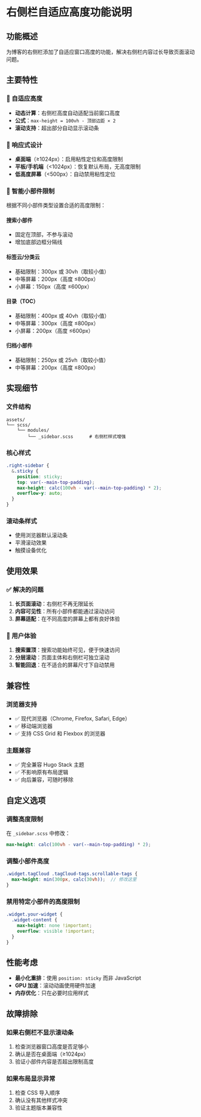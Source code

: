 # 右侧栏自适应高度功能说明

## 功能概述

为博客的右侧栏添加了自适应窗口高度的功能，解决右侧栏内容过长导致页面滚动问题。

## 主要特性

### 🔧 自适应高度
- **动态计算**：右侧栏高度自动适配当前窗口高度
- **公式**：`max-height = 100vh - 顶部边距 × 2`
- **滚动支持**：超出部分自动显示滚动条

### 📱 响应式设计
- **桌面端**（≥1024px）：启用粘性定位和高度限制
- **平板/手机端**（<1024px）：恢复默认布局，无高度限制
- **低高度屏幕**（<500px）：自动禁用粘性定位

### 🎯 智能小部件限制
根据不同小部件类型设置合适的高度限制：

#### 搜索小部件
- 固定在顶部，不参与滚动
- 增加底部边框分隔线

#### 标签云/分类云
- 基础限制：300px 或 30vh（取较小值）
- 中等屏幕：200px（高度 ≤800px）
- 小屏幕：150px（高度 ≤600px）

#### 目录（TOC）
- 基础限制：400px 或 40vh（取较小值）
- 中等屏幕：300px（高度 ≤800px）
- 小屏幕：200px（高度 ≤600px）

#### 归档小部件
- 基础限制：250px 或 25vh（取较小值）
- 中等屏幕：200px（高度 ≤800px）

## 实现细节

### 文件结构
```
assets/
└── scss/
    └── modules/
        └── _sidebar.scss      # 右侧栏样式增强
```

### 核心样式
```scss
.right-sidebar {
  &.sticky {
    position: sticky;
    top: var(--main-top-padding);
    max-height: calc(100vh - var(--main-top-padding) * 2);
    overflow-y: auto;
  }
}
```

### 滚动条样式
- 使用浏览器默认滚动条
- 平滑滚动效果
- 触摸设备优化

## 使用效果

### ✅ 解决的问题
1. **长页面滚动**：右侧栏不再无限延长
2. **内容可见性**：所有小部件都能通过滚动访问
3. **屏幕适配**：在不同高度的屏幕上都有良好体验

### 🎨 用户体验
1. **搜索置顶**：搜索功能始终可见，便于快速访问
2. **分层滚动**：页面主体和右侧栏可独立滚动
3. **智能回退**：在不适合的屏幕尺寸下自动禁用

## 兼容性

### 浏览器支持
- ✅ 现代浏览器（Chrome, Firefox, Safari, Edge）
- ✅ 移动端浏览器
- ✅ 支持 CSS Grid 和 Flexbox 的浏览器

### 主题兼容
- ✅ 完全兼容 Hugo Stack 主题
- ✅ 不影响原有布局逻辑
- ✅ 向后兼容，可随时移除

## 自定义选项

### 调整高度限制
在 `_sidebar.scss` 中修改：
```scss
max-height: calc(100vh - var(--main-top-padding) * 2);
```

### 调整小部件高度
```scss
.widget.tagCloud .tagCloud-tags.scrollable-tags {
  max-height: min(300px, calc(30vh));  // 修改这里
}
```

### 禁用特定小部件的高度限制
```scss
.widget.your-widget {
  .widget-content {
    max-height: none !important;
    overflow: visible !important;
  }
}
```

## 性能考虑

- **最小化重排**：使用 `position: sticky` 而非 JavaScript
- **GPU 加速**：滚动动画使用硬件加速
- **内存优化**：只在必要时应用样式

## 故障排除

### 如果右侧栏不显示滚动条
1. 检查浏览器窗口高度是否足够小
2. 确认是否在桌面端（≥1024px）
3. 验证小部件内容是否超出限制高度

### 如果布局显示异常
1. 检查 CSS 导入顺序
2. 确认没有其他样式冲突
3. 验证主题版本兼容性

